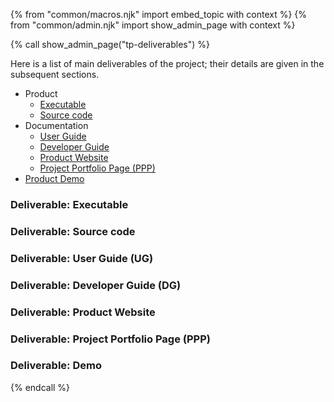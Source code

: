 {% from "common/macros.njk" import embed_topic with context %}
{% from "common/admin.njk" import show_admin_page with context %}

{% call show_admin_page("tp-deliverables") %}
<div id="main">

Here is a list of main deliverables of the project; their details are given in the subsequent sections.
* Product
  * [Executable](#deliverable-executable)
  * [Source code](#deliverable-source-code)
* Documentation
  * [User Guide](#deliverable-user-guide-ug)
  * [Developer Guide](#deliverable-developer-guide-dg)
  * [Product Website](#deliverable-product-website)
  * [Project Portfolio Page (PPP)](#deliverable-project-portfolio-page-ppp)
* [Product Demo](#deliverable-demo)


### <div class="text-white bg-info p-1">Deliverable: Executable</div>
<span id="tp-deliverables-executable">
<include src="tp-deliverables-executable-fragment.md" />
</span>

### <div class="text-white bg-info p-1">Deliverable: Source code</div>
<span id="tp-deliverables-sourcecode">
<include src="tp-deliverables-sourcecode-fragment.md" />
</span>

### <div class="text-white bg-info p-1">Deliverable: User Guide (UG)</div>
<span id="tp-deliverables-ug">
<include src="tp-deliverables-ug-fragment.md" />
</span>

### <div class="text-white bg-info p-1">Deliverable: Developer Guide (DG)</div>
<span id="tp-deliverables-dg">
<include src="tp-deliverables-dg-fragment.md" />
</span>

### <div class="text-white bg-info p-1">Deliverable: Product Website</div>
<span id="tp-deliverables-website">
<include src="tp-deliverables-website-fragment.md" />
</span>

### <div class="text-white bg-info p-1">Deliverable: Project Portfolio Page (PPP)</div>
<span id="tp-deliverables-ppp">
<include src="tp-deliverables-ppp-fragment.md" />
</span>

### <div class="text-white bg-info p-1">Deliverable: Demo</div>
<span id="tp-deliverables-demo">
<include src="tp-deliverables-demo-fragment.md" />
</span>

</div>

{% endcall %}
